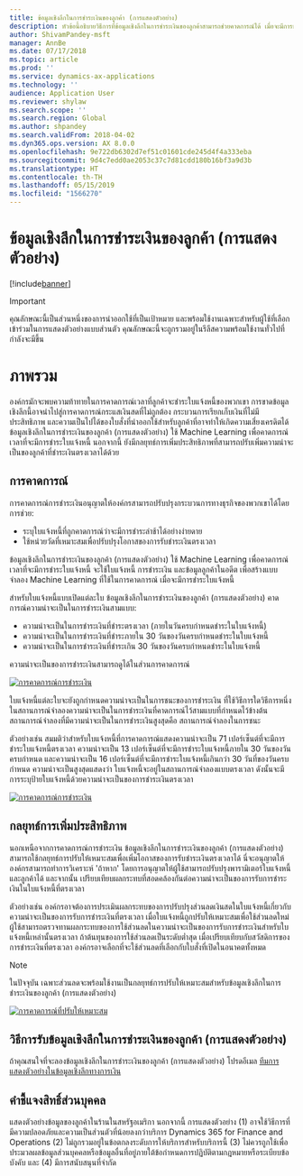 ```yaml
---
title: ข้อมูลเชิงลึกในการชำระเงินของลูกค้า (การแสดงตัวอย่าง)
description: หัวข้อนี้อธิบายวิธีการที่ข้อมูลเชิงลึกในการชำระเงินของลูกค้าสามารถช่วยคาดการณ์ได้ เมื่อจะมีการชำระใบแจ้งหนี้ และช่วยองค์กรในการสร้างกลยุทธ์การเพิ่มประสิทธิภาพที่ปรับปรุงความน่าจะเป็นในการชำระเงินตรงเวลา
author: ShivamPandey-msft
manager: AnnBe
ms.date: 07/17/2018
ms.topic: article
ms.prod: ''
ms.service: dynamics-ax-applications
ms.technology: ''
audience: Application User
ms.reviewer: shylaw
ms.search.scope: ''
ms.search.region: Global
ms.author: shpandey
ms.search.validFrom: 2018-04-02
ms.dyn365.ops.version: AX 8.0.0
ms.openlocfilehash: 9e722db6302d7ef51c01601cde245d4f4a333eba
ms.sourcegitcommit: 9d4c7edd0ae2053c37c7d81cdd180b16bf3a9d3b
ms.translationtype: HT
ms.contentlocale: th-TH
ms.lasthandoff: 05/15/2019
ms.locfileid: "1566270"
---
```

# <a name="customer-payment-insights-preview"></a>ข้อมูลเชิงลึกในการชำระเงินของลูกค้า (การแสดงตัวอย่าง)

[!include[banner](../includes/banner.md)]

> [!IMPORTANT]
> คุณลักษณะนี้เป็นส่วนหนึ่งของการนำออกใช้ที่เป็นเป้าหมาย และพร้อมใช้งานเฉพาะสำหรับผู้ใช้ที่เลือกเข้าร่วมในการแสดงตัวอย่างแบบส่วนตัว คุณลักษณะนี้จะถูกรวมอยู่ในรีลีสความพร้อมใช้งานทั่วไปที่กำลังจะมีขึ้น

# <a name="overview"></a>ภาพรวม

องค์กรมักจะพบความท้าทายในการคาดการณ์เวลาที่ลูกค้าจะชำระใบแจ้งหนี้ของพวกเขา การขาดข้อมูลเชิงลึกนี้อาจนำไปสู่การคาดการณ์กระแสเงินสดที่ไม่ถูกต้อง กระบวนการเรียกเก็บเงินที่ไม่มีประสิทธิภาพ และความเป็นไปได้ของใบสั่งที่นำออกใช้สำหรับลูกค้าที่อาจทำให้เกิดความเสี่ยงเครดิตได้ ข้อมูลเชิงลึกในการชำระเงินของลูกค้า (การแสดงตัวอย่าง) ใช้ Machine Learning เพื่อคาดการณ์เวลาที่จะมีการชำระใบแจ้งหนี้ นอกจากนี้ ยังมีกลยุทธ์การเพิ่มประสิทธิภาพที่สามารถปรับเพิ่มความน่าจะเป็นของลูกค้าที่ชำระเงินตรงเวลาได้ด้วย

## <a name="predictions"></a>การคาดการณ์

การคาดการณ์การชำระเงินอนุญาตให้องค์กรสามารถปรับปรุงกระบวนการทางธุรกิจของพวกเขาได้โดยการช่วย:

-   ระบุใบแจ้งหนี้ที่ถูกคาดการณ์ว่าจะมีการชำระล่าช้าได้อย่างง่ายดาย
-   ใช้หน่วยวัดที่เหมาะสมเพื่อปรับปรุงโอกาสของการรับชำระเงินตรงเวลา

ข้อมูลเชิงลึกในการชำระเงินของลูกค้า (การแสดงตัวอย่าง) ใช้ Machine Learning เพื่อคาดการณ์เวลาที่จะมีการชำระใบแจ้งหนี้ จะใช้ใบแจ้งหนี้ การชำระเงิน และข้อมูลลูกค้าในอดีต เพื่อสร้างแบบจำลอง Machine Learning ที่ใช้ในการคาดการณ์ เมื่อจะมีการชำระใบแจ้งหนี้

สำหรับใบแจ้งหนี้แบบเปิดแต่ละใบ ข้อมูลเชิงลึกในการชำระเงินของลูกค้า (การแสดงตัวอย่าง) คาดการณ์ความน่าจะเป็นในการชำระเงินสามแบบ:

-  ความน่าจะเป็นในการชำระเงินที่ชำระตรงเวลา (ภายในวันครบกำหนดชำระในใบแจ้งหนี้)
-  ความน่าจะเป็นในการชำระเงินที่ชำระภายใน 30 วันของวันครบกำหนดชำระในใบแจ้งหนี้
-  ความน่าจะเป็นในการชำระเงินที่ชำระเกิน 30 วันของวันครบกำหนดชำระในใบแจ้งหนี้

ความน่าจะเป็นของการชำระเงินสามารถดูได้ในส่วนการคาดการณ์

[![การคาดการณ์การชำระเงิน](./media/Predictions-sm2.png)](./media/Predictions-sm2.png)

ใบแจ้งหนี้แต่ละใบจะยังถูกกำหนดความน่าจะเป็นในการชนะของการชำระเงิน ที่ใช้วิธีการใดวิธีการหนึ่งในสถานการณ์จำลองความน่าจะเป็นในการชำระเงินที่คาดการณ์ไว้สามแบบที่กำหนดไว้ข้างต้น สถานการณ์จำลองที่มีความน่าจะเป็นในการชำระเงินสูงสุดคือ สถานการณ์จำลองในการชนะ


ตัวอย่างเช่น สมมติว่าสำหรับใบแจ้งหนี้ที่การคาดการณ์แสดงความน่าจะเป็น 71 เปอร์เซ็นต์ที่จะมีการชำระใบแจ้งหนี้ตรงเวลา ความน่าจะเป็น 13 เปอร์เซ็นต์ที่จะมีการชำระใบแจ้งหนี้ภายใน 30 วันของวันครบกำหนด และความน่าจะเป็น 16 เปอร์เซ็นต์ที่จะมีการชำระใบแจ้งหนี้เกินกว่า 30 วันที่ของวันครบกำหนด ความน่าจะเป็นสูงสุดแสดงว่า ใบแจ้งหนี้จะอยู่ในสถานการณ์จำลองแบบตรงเวลา ดังนั้นจะมีการระบุป้ายใบแจ้งหนี้ด้วยความน่าจะเป็นของการชำระเงินตรงเวลา

[![การคาดการณ์การชำระเงิน](./media/payment-predict.png)](./media/payment-predict.png)

## <a name="optimization-strategies"></a>กลยุทธ์การเพิ่มประสิทธิภาพ

นอกเหนือจากการคาดการณ์การชำระเงิน ข้อมูลเชิงลึกในการชำระเงินของลูกค้า (การแสดงตัวอย่าง) สามารถใช้กลยุทธ์การปรับให้เหมาะสมเพื่อเพิ่มโอกาสของการรับชำระเงินตรงเวลาได้ นี่จะอนุญาตให้องค์กรสามารถทำการวิเคราะห์ 'ถ้าหาก' โดยการอนุญาตให้ผู้ใช้สามารถปรับปรุงพารามิเตอร์ใบแจ้งหนี้และลูกค้าได้ และจากนั้น เปรียบเทียบผลกระทบที่สอดคล้องกันต่อความน่าจะเป็นของการรับการชำระเงินในใบแจ้งหนี้ที่ตรงเวลา

ตัวอย่างเช่น องค์กรอาจต้องการประเมินผลกระทบของการปรับปรุงส่วนลดเงินสดในใบแจ้งหนี้เกี่ยวกับความน่าจะเป็นของการรับการชำระเงินที่ตรงเวลา เมื่อใบแจ้งหนี้ถูกปรับให้เหมาะสมเพื่อใช้ส่วนลดใหม่ ผู้ใช้สามารถตรวจทานผลกระทบของการใช้ส่วนลดในความน่าจะเป็นของการรับการชำระเงินสำหรับใบแจ้งหนี้เหล่านั้นตรงเวลา ถ้าต้นทุนของการใช้ส่วนลดเป็นระดับต่ำสุด เมื่อเปรียบเทียบกับสวัสดิการของการชำระเงินที่ตรงเวลา องค์กรอาจเลือกที่จะใช้ส่วนลดที่เลือกกับใบสั่งที่เปิดในอนาคตทั้งหมด

> [!NOTE] 
> ในปัจจุบัน เฉพาะส่วนลดจะพร้อมใช้งานเป็นกลยุทธ์การปรับให้เหมาะสมสำหรับข้อมูลเชิงลึกในการชำระเงินของลูกค้า (การแสดงตัวอย่าง)

[![การคาดการณ์ที่ปรับให้เหมาะสม](./media/optimized-pay.png)](./media/optimized-pay.png)

## <a name="how-to-get-customer-payment-insights-preview"></a>วิธีการรับข้อมูลเชิงลึกในการชำระเงินของลูกค้า (การแสดงตัวอย่าง)

ถ้าคุณสนใจที่จะลองข้อมูลเชิงลึกในการชำระเงินของลูกค้า (การแสดงตัวอย่าง) โปรดอีเมล [ทีมการแสดงตัวอย่างในข้อมูลเชิงลึกทางการเงิน](mailto:fiap@microsoft.com) 

## <a name="privacy-statement"></a>คำชี้แจงสิทธิ์ส่วนบุคคล

แสดงตัวอย่างข้อมูลของลูกค้าในร้านในสหรัฐอเมริกา นอกจากนี้ การแสดงตัวอย่าง (1) อาจใช้วิธีการที่มีความปลอดภัยและความเป็นส่วนตัวที่น้อยลงกว่าบริการ Dynamics 365 for Finance and Operations (2) ไม่ถูกรวมอยู่ในข้อตกลงระดับการให้บริการสำหรับบริการนี้ (3) ไม่ควรถูกใช้เพื่อประมวลผลข้อมูลส่วนบุคคลหรือข้อมูลอื่นที่อยู่ภายใต้ข้อกำหนดการปฏิบัติตามกฎหมายหรือระเบียบข้อบังคับ และ (4) มีการสนับสนุนที่จำกัด
